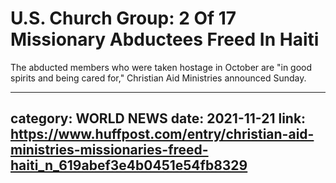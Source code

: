 # U.S. Church Group: 2 Of 17 Missionary Abductees Freed In Haiti

The abducted members who were taken hostage in October are "in good spirits and being cared for," Christian Aid Ministries announced Sunday.

---
category: WORLD NEWS
date: 2021-11-21
link: https://www.huffpost.com/entry/christian-aid-ministries-missionaries-freed-haiti_n_619abef3e4b0451e54fb8329
---
